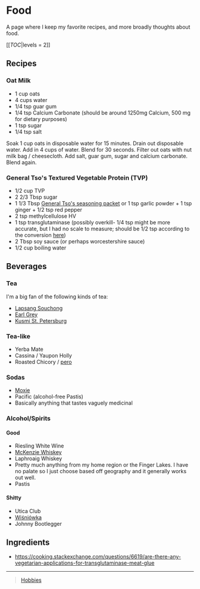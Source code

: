 Food
====

A page where I keep my favorite recipes, and more broadly thoughts about food.

[[_TOC_|levels = 2]]

Recipes
-------

### Oat Milk

-   1 cup oats
-   4 cups water
-   1/4 tsp guar gum
-   1/4 tsp Calcium Carbonate (should be around 1250mg Calcium, 500 mg for dietary purposes)
-   1 tsp sugar
-   1/4 tsp salt

Soak 1 cup oats in disposable water for 15 minutes. Drain out disposable water. Add in 4 cups of water. Blend for 30 seconds. Filter out oats with nut milk bag / cheesecloth. Add salt, guar gum, sugar and calcium carbonate. Blend again.

### General Tso's Textured Vegetable Protein (TVP)

-   1/2 cup TVP
-   2 2/3 Tbsp sugar
-   1 1/3 Tbsp [General Tso's seasoning packet](https://smile.amazon.com/Sunbird-General-Chicken-Seasoning-Packet/dp/B00HVS31DC?sa-no-redirect=1) or 1 tsp garlic powder + 1 tsp ginger + 1/2 tsp red pepper
-   2 tsp methylcellulose HV
-   1 tsp transglutaminase (possibly overkill- 1/4 tsp might be more accurate, but I had no scale to measure; should be 1/2 tsp according to the conversion [here](https://blog.modernistpantry.com/recipes/temptingly-tender-turkey-roulade/))
-   2 Tbsp soy sauce (or perhaps worcestershire sauce)
-   1/2 cup boiling water

Beverages
---------

### Tea

I'm a big fan of the following kinds of tea:

-   [Lapsang Souchong](https://en.wikipedia.org/wiki/Lapsang_souchong)
-   [Earl Grey](https://en.wikipedia.org/wiki/Earl_Grey_tea)
-   [Kusmi St. Petersburg](https://us-en.kusmitea.com/st-petersburg.html?packaging=56)

### Tea-like

-   Yerba Mate
-   Cassina / Yaupon Holly
-   Roasted Chicory / [pero](https://worldfiner.com/pero)

### Sodas

-   [Moxie](https://www.drinkmoxie.com/)
-   Pacific (alcohol-free Pastis)
-   Basically anything that tastes vaguely medicinal

### Alcohol/Spirits

#### Good

-   Riesling White Wine
-   [McKenzie Whiskey](https://fingerlakesdistilling.com/our-products/whiskey/)
-   Laphroaig Whiskey
-   Pretty much anything from my home region or the Finger Lakes. I have no palate so I just choose based off geography and it generally works out well.
-   Pastis

#### Shitty

-   Utica Club
-   [Wiśniówka](https://en.wikipedia.org/wiki/Wi%C5%9Bni%C3%B3wka_(liqueur))
-   Johnny Bootlegger

Ingredients
-----------

-   <https://cooking.stackexchange.com/questions/6619/are-there-any-vegetarian-applications-for-transglutaminase-meat-glue>

* * * * *

> [Hobbies](Hobbies)
